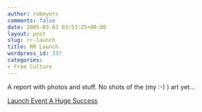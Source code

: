 ```yaml
---
author: robmyers
comments: false
date: 2005-03-03 03:53:25+00:00
layout: post
slug: rr-launch
title: RR Launch
wordpress_id: 337
categories:
- Free Culture
---
```


A report with photos and stuff. No shots of the (my :-) ) art yet...  
  
[Launch Event A Huge Success](http://www.remixreading.org/node/362)

  


